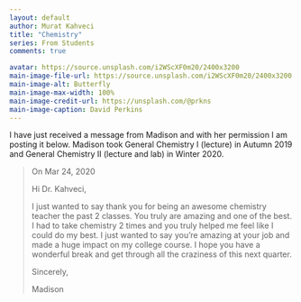 ```yaml
---
layout: default
author: Murat Kahveci
title: "Chemistry"
series: From Students
comments: true

avatar: https://source.unsplash.com/i2WScXF0m20/2400x3200
main-image-file-url: https://source.unsplash.com/i2WScXF0m20/2400x3200
main-image-alt: Butterfly
main-image-max-width: 100%
main-image-credit-url: https://unsplash.com/@prkns
main-image-caption: David Perkins
---
```


I have just received a message from Madison and with her permission I am posting it below. Madison took General Chemistry I (lecture) in Autumn 2019 and General Chemistry II (lecture and lab) in Winter 2020.

<!--more-->


> On Mar 24, 2020
>
> Hi Dr. Kahveci,
>
> I just wanted to say thank you for being an awesome chemistry teacher the past 2 classes. You truly are amazing and one of the best. I had to take chemistry 2 times and you truly helped me feel like I could do my best. I just wanted to say you’re amazing at your job and made a huge impact on my college course. I hope you have a wonderful break and get through all the craziness of this next quarter. 
>
> Sincerely, 
>
> Madison
